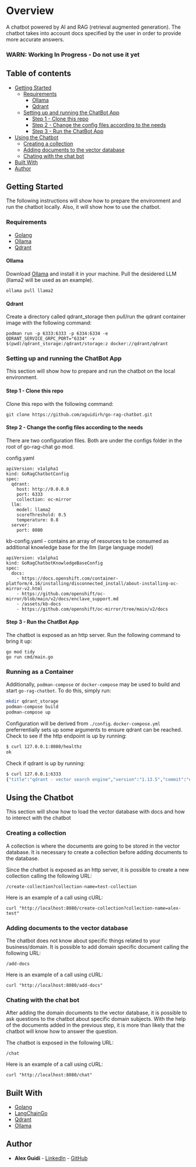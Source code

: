# Overview
A chatbot powered by AI and RAG (retrieval augmented generation). The chatbot takes into account docs specified by the user in order to provide more accurate answers.

### WARN: Working In Progress - Do not use it yet

## Table of contents
* [Getting Started](#getting-started)
  * [Requirements](#requirements)
    * [Ollama](#ollama)
    * [Qdrant](#qdrant)
  * [Setting up and running the ChatBot App](#setting-up-and-running-the-chatbot-app)
    * [Step 1 - Clone this repo](#step-1---clone-this-repo)
    * [Step 2 - Change the config files according to the needs](#step-2---change-the-config-files-according-to-the-needs)
    * [Step 3 - Run the ChatBot App](#step-3---run-the-chatbot-app)
* [Using the Chatbot](#using-the-chatbot)
  * [Creating a collection](#creating-a-collection)
  * [Adding documents to the vector database](#adding-documents-to-the-vector-database)
  * [Chating with the chat bot](#chating-with-the-chat-bot)
* [Built With](#built-with)
* [Author](#author)

## Getting Started
The following instructions will show how to prepare the environment and run the chatbot locally. Also, it will show how to use the chatbot.

### Requirements
- [Golang](https://go.dev/)
- [Ollama](https://ollama.com/)
- [Qdrant](https://qdrant.tech/)

#### Ollama
Download [Ollama](https://ollama.com/) and install it in your machine. Pull the desidered LLM (llama2 will be used as an example).

```
ollama pull llama2
```

#### Qdrant
Create a directory called qdrant_storage then pull/run the qdrant container image with the following command:

```
podman run -p 6333:6333 -p 6334:6334 -e QDRANT_SERVICE_GRPC_PORT="6334" -v $(pwd)/qdrant_storage:/qdrant/storage:z docker://qdrant/qdrant
````

### Setting up and running the ChatBot App
This section will show how to prepare and run the chatbot on the local environment.

#### Step 1 - Clone this repo
Clone this repo with the following command:

```
git clone https://github.com/aguidirh/go-rag-chatbot.git
```

#### Step 2 - Change the config files according to the needs
There are two configuration files. Both are under the configs folder in the root of go-rag-chat go mod.

config.yaml 
```
apiVersion: v1alpha1
kind: GoRagChatbotConfig
spec:
  qdrant:
    host: http://0.0.0.0
    port: 6333
    collection: oc-mirror
  llm:
    model: llama2
    scoreThreshold: 0.5
    temperature: 0.8
  server:
    port: 8080

```

kb-config.yaml - contains an array of resources to be consumed as additional knowledge base for the llm (large language model)

```
apiVersion: v1alpha1
kind: GoRagChatbotKnowledgeBaseConfig
spec:
  docs:
    - https://docs.openshift.com/container-platform/4.16/installing/disconnected_install/about-installing-oc-mirror-v2.html
    - https://github.com/openshift/oc-mirror/blob/main/v2/docs/enclave_support.md
    - /assets/kb-docs
    - https://github.com/openshift/oc-mirror/tree/main/v2/docs

```

#### Step 3 - Run the ChatBot App
The chatbot is exposed as an http server. Run the following command to bring it up:

```
go mod tidy
go run cmd/main.go
```

### Running as a Container

Additionally, `podman-compose` or `docker-compose` may be used to build and start `go-rag-chatbot`. To do this, simply run:

```bash
mkdir qdrant_storage
podman-compose build
podman-compose up
```

Configuration will be derived from `./config`. `docker-compose.yml` preferrentially sets up some arguments to ensure qdrant can be reached. Check
to see if the http endpoint is up by running:

```bash
$ curl 127.0.0.1:8080/healthz
ok
```

Check if qdrant is up by running:
```bash
$ curl 127.0.0.1:6333
{"title":"qdrant - vector search engine","version":"1.13.5","commit":"e282ed91e1f80a27cfa9d5d3d65b13b065b0eef8"
```

## Using the Chatbot
This section will show how to load the vector database with docs and how to interect with the chatbot

### Creating a collection
A collection is where the documents are going to be stored in the vector database. It is necessary to create a collection before adding documents to the database.

Since the chatbot is exposed as an http server, it is possible to create a new collection calling the following URL:

```
/create-collection?collection-name=test-collection
```

Here is an example of a call using cURL:

```
curl "http://localhost:8080/create-collection?collection-name=alex-test"
```

### Adding documents to the vector database
The chatbot does not know about specific things related to your business/domain. It is possible to add domain specific document calling the following URL:

```
/add-docs
```

Here is an example of a call using cURL:

```
curl "http://localhost:8080/add-docs"
```

### Chating with the chat bot
After adding the domain documents to the vector database, it is possible to ask questions to the chatbot about specific domain subjects. With the help of the documents added in the previous step, it is more than likely that the chatbot will know how to answer the question.

The chatbot is exposed in the following URL:

```
/chat
```

Here is an example of a call using cURL:

```
curl "http://localhost:8080/chat"
```

## Built With

* [Golang](https://go.dev)
* [LangChainGo](https://github.com/tmc/langchaingo)
* [Qdrant](https://qdrant.tech/)
* [Ollama](https://ollama.com/)

## Author

* **Alex Guidi** - [LinkedIn](https://www.linkedin.com/in/alex-guidi) - [GitHub](https://github.com/aguidirh)
